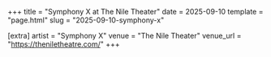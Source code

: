 +++
title = "Symphony X at The Nile Theater"
date = 2025-09-10
template = "page.html"
slug = "2025-09-10-symphony-x"

[extra]
artist = "Symphony X"
venue = "The Nile Theater"
venue_url = "https://theniletheatre.com/"
+++

